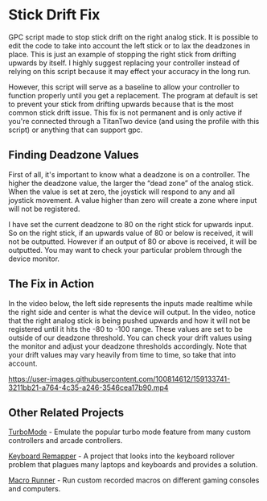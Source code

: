 # Stick Drift Fix
GPC script made to stop stick drift on the right analog stick. It is possible to edit the code to take into account the left stick or to lax the deadzones in place. This is just an example of stopping the right stick from drifting upwards by itself. I highly suggest replacing your controller instead of relying on this script because it may effect your accuracy in the long run.

However, this script will serve as a baseline to allow your controller to function properly until you get a replacement. The program at default is set to prevent your stick from drifting upwards because that is the most common stick drift issue. This fix is not permanent and is only active if you're connected through a TitanTwo device (and using the profile with this script) or anything that can support gpc. 

**Finding Deadzone Values**
----------------------------------------------------------------------------------------------------------------------------
First of all, it's important to know what a deadzone is on a controller. The higher the deadzone value, the larger the “dead zone” of the analog stick. When the value is set at zero, the joystick will respond to any and all joystick movement. A value higher than zero will create a zone where input will not be registered.

I have set the current deadzone to 80 on the right stick for upwards input. So on the right stick, if an upwards value of 80 or below is received, it will not be outputted. However if an output of 80 or above is received, it will be outputted. You may want to check your particular problem through the device monitor.

**The Fix in Action**
----------------------------------------------------------------------------------------------------------------------------
In the video below, the left side represents the inputs made realtime while the right side and center is what the device will output. In the video, notice that the right analog stick is being pushed upwards and how it will not be registered until it hits the -80 to -100 range. These values are set to be outside of our deadzone threshold. You can check your drift values using the monitor and adjust your deadzone thresholds accordingly. Note that your drift values may vary heavily from time to time, so take that into account.

https://user-images.githubusercontent.com/100814612/159133741-3211bb21-a764-4c35-a246-3546cea17b90.mp4

**Other Related Projects**
----------------------------------------------------------------------------------------------------------------------------
[TurboMode](https://github.com/Kttra/TurboMode) - Emulate the popular turbo mode feature from many custom controllers and arcade controllers.

[Keyboard Remapper](https://github.com/Kttra/PPD-Keyboard-Remapper) - A project that looks into the keyboard rollover problem that plagues many laptops and keyboards and provides a solution.

[Macro Runner](https://github.com/Kttra/MacroRunner) - Run custom recorded macros on different gaming consoles and computers.
